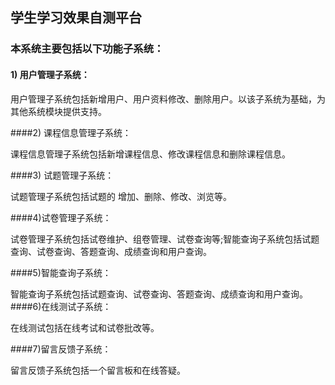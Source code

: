 ## 学生学习效果自测平台

### 本系统主要包括以下功能子系统：

#### 1) 用户管理子系统：

用户管理子系统包括新增用户、用户资料修改、删除用户。以该子系统为基础，为其他系统模块提供支持。 

####2) 课程信息管理子系统：

课程信息管理子系统包括新增课程信息、修改课程信息和删除课程信息。

####3) 试题管理子系统：

试题管理子系统包括试题的 增加、删除、修改、浏览等。

####4)试卷管理子系统：

试卷管理子系统包括试卷维护、组卷管理、试卷查询等;智能查询子系统包括试题查询、试卷查询、答题查询、成绩查询和用户查询。 

####5)智能查询子系统：

智能查询子系统包括试题查询、试卷查询、答题查询、成绩查询和用户查询。
####6)在线测试子系统：

在线测试包括在线考试和试卷批改等。

####7)留言反馈子系统：

留言反馈子系统包括一个留言板和在线答疑。
